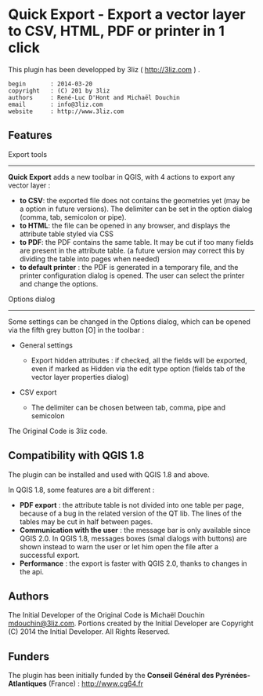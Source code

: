 Quick Export - Export a vector layer to CSV, HTML, PDF or printer in 1 click
=============================================================================

This plugin has been developped by 3liz ( http://3liz.com )  .

    begin       : 2014-03-20
    copyright   : (C) 201 by 3liz
    authors     : René-Luc D'Hont and Michaël Douchin
    email       : info@3liz.com
    website     : http://www.3liz.com

Features
----------

Export tools
_____________

**Quick Export** adds a new toolbar in QGIS, with 4 actions to export any vector layer :

* **to CSV**: the exported file does not contains the geometries yet (may be a option in future versions). The delimiter can be set in the option dialog (comma, tab, semicolon or pipe).
* **to HTML**: the file can be opened in any browser, and displays the attribute table styled via CSS
* **to PDF**: the PDF contains the same table. It may be cut if too many fields are present in the attribute table. (a future version may correct this by dividing the table into pages when needed)
* **to default printer** : the PDF is generated in a temporary file, and the printer configuration dialog is opened. The user can select the printer and change the options.


Options dialog
________________

Some settings can be changed in the Options dialog, which can be opened via the fifth grey button [O] in the toolbar :

* General settings

  - Export hidden attributes : if checked, all the fields will be exported, even if marked as Hidden via the edit type option (fields tab of the vector layer properties dialog)

* CSV export

  - The delimiter can be chosen between tab, comma, pipe and semicolon


The Original Code is 3liz code.

Compatibility with QGIS 1.8
----------------------------

The plugin can be installed and used with QGIS 1.8 and above.

In QGIS 1.8, some features are a bit different :

* **PDF export** : the attribute table is not divided into one table per page, because of a bug in the related version of the QT lib. The lines of the tables may be cut in half between pages.
* **Communication with the user** : the message bar is only available since QGIS 2.0. In QGIS 1.8, messages boxes (smal dialogs with buttons) are shown instead to warn the user or let him open the file after a successful export.
* **Performance** : the export is faster with QGIS 2.0, thanks to changes in the api.

Authors
-------

The Initial Developer of the Original Code is Michaël Douchin <mdouchin@3liz.com>. Portions created by the Initial Developer are Copyright (C) 2014 the Initial Developer. All Rights Reserved.

Funders
--------------

The plugin has been initially funded by the **Conseil Général des Pyrénées-Atlantiques** (France) : http://www.cg64.fr
